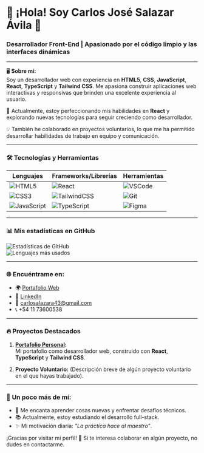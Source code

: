 # 👋 ¡Hola! Soy Carlos José Salazar Ávila 🌟  
### Desarrollador Front-End | Apasionado por el código limpio y las interfaces dinámicas

---

🖥️ **Sobre mí:**  
Soy un desarrollador web con experiencia en **HTML5**, **CSS**, **JavaScript**, **React**, **TypeScript** y **Tailwind CSS**. Me apasiona construir aplicaciones web interactivas y responsivas que brinden una excelente experiencia al usuario.  

🚀 Actualmente, estoy perfeccionando mis habilidades en **React** y explorando nuevas tecnologías para seguir creciendo como desarrollador.

💡 También he colaborado en proyectos voluntarios, lo que me ha permitido desarrollar habilidades de trabajo en equipo y comunicación.

---

### 🛠️ **Tecnologías y Herramientas**

| Lenguajes       | Frameworks/Librerías | Herramientas          |
|------------------|-----------------------|-----------------------|
| ![HTML5](https://img.shields.io/badge/-HTML5-E34F26?logo=html5&logoColor=white) | ![React](https://img.shields.io/badge/-React-61DAFB?logo=react&logoColor=black) | ![VSCode](https://img.shields.io/badge/-VS%20Code-007ACC?logo=visual-studio-code&logoColor=white) |
| ![CSS3](https://img.shields.io/badge/-CSS3-1572B6?logo=css3&logoColor=white)   | ![TailwindCSS](https://img.shields.io/badge/-TailwindCSS-06B6D4?logo=tailwindcss&logoColor=white) | ![Git](https://img.shields.io/badge/-Git-F05032?logo=git&logoColor=white) |
| ![JavaScript](https://img.shields.io/badge/-JavaScript-F7DF1E?logo=javascript&logoColor=black) | ![TypeScript](https://img.shields.io/badge/-TypeScript-3178C6?logo=typescript&logoColor=white) | ![Figma](https://img.shields.io/badge/-Figma-F24E1E?logo=figma&logoColor=white) |

---

### 📊 **Mis estadísticas en GitHub**

![Estadísticas de GitHub](https://github-readme-stats.vercel.app/api?username=CarlosSalazar&show_icons=true&theme=radical)  
![Lenguajes más usados](https://github-readme-stats.vercel.app/api/top-langs/?username=CarlosSalazar&layout=compact&theme=radical)

---

### 🌐 **Encuéntrame en:**

- 🌍 [Portafolio Web](https://my-portfolio-c18biyjay-carlos-projects-6a4ede30.vercel.app/)  
- 💼 [LinkedIn](https://linkedin.com/in/tu-perfil/)  
- 📧 [carlosalazara43@gmail.com](mailto:carlosalazara43@gmail.com)  
- 📞 +54 11 73600538  

---

### 🔥 **Proyectos Destacados**
1. **[Portafolio Personal](https://my-portfolio-c18biyjay-carlos-projects-6a4ede30.vercel.app/):**  
   Mi portafolio como desarrollador web, construido con **React**, **TypeScript** y **Tailwind CSS**.

2. **Proyecto Voluntario:** (Descripción breve de algún proyecto voluntario en el que hayas trabajado).

---

### 🎯 **Un poco más de mí:**
- 🌟 Me encanta aprender cosas nuevas y enfrentar desafíos técnicos.  
- 📚 Actualmente, estoy estudiando el desarrollo full-stack.  
- ✨ Mi motivación diaria: *"La práctica hace al maestro"*.  

¡Gracias por visitar mi perfil! 🙌 Si te interesa colaborar en algún proyecto, no dudes en contactarme.
